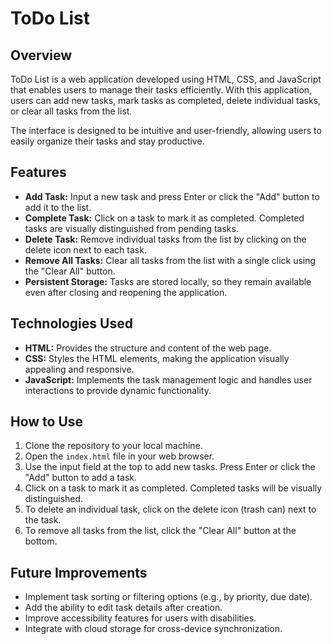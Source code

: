 # ToDo List

## Overview

ToDo List is a web application developed using HTML, CSS, and JavaScript that enables users to manage their tasks efficiently. With this application, users can add new tasks, mark tasks as completed, delete individual tasks, or clear all tasks from the list.

The interface is designed to be intuitive and user-friendly, allowing users to easily organize their tasks and stay productive.

## Features

- **Add Task:** Input a new task and press Enter or click the "Add" button to add it to the list.
- **Complete Task:** Click on a task to mark it as completed. Completed tasks are visually distinguished from pending tasks.
- **Delete Task:** Remove individual tasks from the list by clicking on the delete icon next to each task.
- **Remove All Tasks:** Clear all tasks from the list with a single click using the "Clear All" button.
- **Persistent Storage:** Tasks are stored locally, so they remain available even after closing and reopening the application.

## Technologies Used

- **HTML:** Provides the structure and content of the web page.
- **CSS:** Styles the HTML elements, making the application visually appealing and responsive.
- **JavaScript:** Implements the task management logic and handles user interactions to provide dynamic functionality.

## How to Use

1. Clone the repository to your local machine.
2. Open the `index.html` file in your web browser.
3. Use the input field at the top to add new tasks. Press Enter or click the "Add" button to add a task.
4. Click on a task to mark it as completed. Completed tasks will be visually distinguished.
5. To delete an individual task, click on the delete icon (trash can) next to the task.
6. To remove all tasks from the list, click the "Clear All" button at the bottom.



## Future Improvements

- Implement task sorting or filtering options (e.g., by priority, due date).
- Add the ability to edit task details after creation.
- Improve accessibility features for users with disabilities.
- Integrate with cloud storage for cross-device synchronization.



